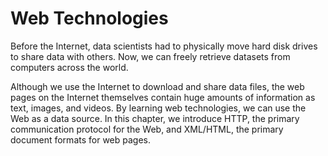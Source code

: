 
# Web Technologies

Before the Internet, data scientists had to physically move hard disk drives to
share data with others. Now, we can freely retrieve datasets from computers
across the world.

Although we use the Internet to download and share data files, the web pages on
the Internet themselves contain huge amounts of information as text, images,
and videos. By learning web technologies, we can use the Web as a data source.
In this chapter, we introduce HTTP, the primary communication protocol for the
Web, and XML/HTML, the primary document formats for web pages.

